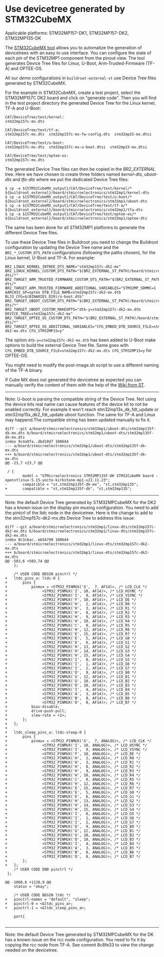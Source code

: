 # Use devicetree generated by STM32CubeMX

Applicable platforms: STM32MP157-DK1, STM32MP157-DK2, STM32MP135-DK

The [STM32CubeMX
tool](https://www.st.com/en/development-tools/stm32cubemx.html
"STM32CubeMX tool") allows you to automatize the generation of
devicetrees with an easy to use interface. You can configure the state
of each pin of the STM32MP1 component from the pinout view. The tool
generates Device Tree files for Linux, U-Boot, Arm-Trusted-Firmware (TF-A)
and OPTEE-OS.

All our *demo* configurations in ``buildroot-external-st`` use Device
Tree files generated by STM32CubeMX.

For the example in STM32CubeMX, create a test project, select the
STM32MP157C DK2 board and click on "generate code". Then you will find
in the test project directory the generated Device Tree for the Linux
kernel, TF-A and U-Boot:

```
CA7/DeviceTree/test/kernel:
stm32mp157c-mx.dts

CA7/DeviceTree/test/tf-a:
stm32mp157c-mx.dts  stm32mp157c-mx-fw-config.dts  stm32mp15-mx.dtsi

CA7/DeviceTree/test/u-boot:
stm32mp157c-mx.dts  stm32mp157c-mx-u-boot.dtsi  stm32mp15-mx.dtsi

CA7/DeviceTree/test/optee-os:
stm32mp157c-mx.dts
```

The generated Device Tree files can then be copied in the
*BR2_EXTERNAL* tree. Here we have chosen to create three folders named
*kernel-dts*, *uboot-dts* and *tfa-dts* where we put the dedicated
Device Tree files:

```
$ cp -a ${STM32CubeMX_output}/CA7/DeviceTree/test/kernel/* ${buildroot_external}/board/stmicroelectronics/stm32mp1/kernel-dts
$ cp -a ${STM32CubeMX_output}/CA7/DeviceTree/test/u-boot/* ${buildroot_external}/board/stmicroelectronics/stm32mp1/uboot-dts
$ cp -a ${STM32CubeMX_output}/CA7/DeviceTree/test/tf-a/* ${buildroot_external}/board/stmicroelectronics/stm32mp1/tfa-dts
$ cp -a ${STM32CubeMX_output}/CA7/DeviceTree/test/optee-os/* ${buildroot_external}/board/stmicroelectronics/stm32mp1/optee-dts
```

The same has been done for all STM32MP1 platforms to generate the
different Device Tree files.

To use these Device Tree files in Buildroot you need to change the
Buildroot configuration by updating the Device Tree name and the
`BR2_*_CUSTOM_DTS_PATH` configurations (following the paths chosen),
for the Linux kernel, U-Boot and TF-A. For example:

```
BR2_LINUX_KERNEL_INTREE_DTS_NAME="stm32mp157c-dk2-mx"
BR2_LINUX_KERNEL_CUSTOM_DTS_PATH="$(BR2_EXTERNAL_ST_PATH)/board/stmicroelectronics/stm32mp1/linux-dts/*"
BR2_TARGET_ARM_TRUSTED_FIRMWARE_CUSTOM_DTS_PATH="$(BR2_EXTERNAL_ST_PATH)/board/stmicroelectronics/stm32mp1/tfa-dts/*
BR2_TARGET_ARM_TRUSTED_FIRMWARE_ADDITIONAL_VARIABLES="STM32MP_SDMMC=1 AARCH32_SP=optee DTB_FILE_NAME=stm32mp157c-dk2-mx.dtb BL33_CFG=$(BINARIES_DIR)/u-boot.dtb"
BR2_TARGET_UBOOT_CUSTOM_DTS_PATH="$(BR2_EXTERNAL_ST_PATH)/board/stmicroelectronics/stm32mp1/uboot-dts/*"
BR2_TARGET_UBOOT_CUSTOM_MAKEOPTS="dtb-y=stm32mp157c-dk2-mx.dtb DEVICE_TREE=stm32mp157c-dk2-mx"
BR2_TARGET_OPTEE_OS_CUSTOM_DTS_PATH="$(BR2_EXTERNAL_ST_PATH)/board/stmicroelectronics/stm32mp1/optee-dts/*"
BR2_TARGET_OPTEE_OS_ADDITIONAL_VARIABLES="CFG_EMBED_DTB_SOURCE_FILE=stm32mp157c-dk2-mx.dts CFG_STM32MP15=y"
```

The option `dtb-y=stm32mp157c-dk2-mx.dtb` has been added to U-Boot
make options to build the external Device Tree file. Same goes with
`CFG_EMBED_DTB_SOURCE_FILE=stm32mp157c-dk2-mx.dts CFG_STM32MP15=y` for
OPTEE-OS.

You might need to modify the post-image.sh script to use a different
naming of the TF-A binary.

If Cube MX does not generated the devicetree as expected you can manually
verify the content of them with the help of the
[Wiki from ST](https://wiki.st.com/stm32mpu/wiki/Category:Platform_configuration
"ST Wiki").

---

Note: U-boot is parsing the compatible string of the Device Tree.
Not using the device kits real name can cause features of the device kit to
not be enabled correctly.
For example it won't reach stm32mp13x_dk_fdt_update or
stm32mp15x_dk2_fdt_update uboot function.
The same for TF-A and Linux may happend.The compatible string has been
updated manually to fix it.
```
diff --git a/board/stmicroelectronics/stm32mp1/uboot-dts/stm32mp135f-dk-mx.dts b/board/stmicroelectronics/stm32mp1/uboot-dts/stm32mp135f-dk-mx.dts
index 9c4a9fa..dbd10d7 100644
--- a/board/stmicroelectronics/stm32mp1/uboot-dts/stm32mp135f-dk-mx.dts
+++ b/board/stmicroelectronics/stm32mp1/uboot-dts/stm32mp135f-dk-mx.dts
@@ -23,7 +23,7 @@
 
 / {
        model = "STMicroelectronics STM32MP135F-DK STM32CubeMX board - openstlinux-5.15-yocto-kirkstone-mp1-v22.11.23";
-       compatible = "st,stm32mp135f-dk-mx", "st,stm32mp135";
+       compatible = "st,stm32mp135f-dk", "st,stm32mp135";

```

---

Note: the default Device Tree generated by STM32MPCubeMX for the DK2
has a known issue on the display pin muxing configuration. You need to
add the pintcrl of the ltdc node in the devicetree. Here is the change
to add to the stm32mp157c-dk2-mx.dts Device Tree to address this
issue:

```
diff --git a/board/stmicroelectronics/stm32mp1/linux-dts/stm32mp157c-dk2-mx.dts b/board/stmicroelectronics/stm32mp1/linux-dts/stm32mp157c-dk2-mx.dts
index 0c3c6ac..eb54799 100644
--- a/board/stmicroelectronics/stm32mp1/linux-dts/stm32mp157c-dk2-mx.dts
+++ b/board/stmicroelectronics/stm32mp1/linux-dts/stm32mp157c-dk2-mx.dts
@@ -503,6 +503,74 @@
 	};
 
 	/* USER CODE BEGIN pinctrl */
+	ltdc_pins_a: ltdc-0 {
+		pins {
+			pinmux = <STM32_PINMUX('G',  7, AF14)>, /* LCD_CLK */
+				 <STM32_PINMUX('I', 10, AF14)>, /* LCD_HSYNC */
+				 <STM32_PINMUX('I',  9, AF14)>, /* LCD_VSYNC */
+				 <STM32_PINMUX('F', 10, AF14)>, /* LCD_DE */
+				 <STM32_PINMUX('H',  2, AF14)>, /* LCD_R0 */
+				 <STM32_PINMUX('H',  3, AF14)>, /* LCD_R1 */
+				 <STM32_PINMUX('H',  8, AF14)>, /* LCD_R2 */
+				 <STM32_PINMUX('H',  9, AF14)>, /* LCD_R3 */
+				 <STM32_PINMUX('H', 10, AF14)>, /* LCD_R4 */
+				 <STM32_PINMUX('C',  0, AF14)>, /* LCD_R5 */
+				 <STM32_PINMUX('H', 12, AF14)>, /* LCD_R6 */
+				 <STM32_PINMUX('E', 15, AF14)>, /* LCD_R7 */
+				 <STM32_PINMUX('E',  5, AF14)>, /* LCD_G0 */
+				 <STM32_PINMUX('E',  6, AF14)>, /* LCD_G1 */
+				 <STM32_PINMUX('H', 13, AF14)>, /* LCD_G2 */
+				 <STM32_PINMUX('H', 14, AF14)>, /* LCD_G3 */
+				 <STM32_PINMUX('H', 15, AF14)>, /* LCD_G4 */
+				 <STM32_PINMUX('I',  0, AF14)>, /* LCD_G5 */
+				 <STM32_PINMUX('I',  1, AF14)>, /* LCD_G6 */
+				 <STM32_PINMUX('I',  2, AF14)>, /* LCD_G7 */
+				 <STM32_PINMUX('D',  9, AF14)>, /* LCD_B0 */
+				 <STM32_PINMUX('G', 12, AF14)>, /* LCD_B1 */
+				 <STM32_PINMUX('G', 10, AF14)>, /* LCD_B2 */
+				 <STM32_PINMUX('D', 10, AF14)>, /* LCD_B3 */
+				 <STM32_PINMUX('I',  4, AF14)>, /* LCD_B4 */
+				 <STM32_PINMUX('A',  3, AF14)>, /* LCD_B5 */
+				 <STM32_PINMUX('B',  8, AF14)>, /* LCD_B6 */
+				 <STM32_PINMUX('D',  8, AF14)>; /* LCD_B7 */
+			bias-disable;
+			drive-push-pull;
+			slew-rate = <1>;
+		};
+	};
+
+	ltdc_sleep_pins_a: ltdc-sleep-0 {
+		pins {
+			pinmux = <STM32_PINMUX('G',  7, ANALOG)>, /* LCD_CLK */
+				 <STM32_PINMUX('I', 10, ANALOG)>, /* LCD_HSYNC */
+				 <STM32_PINMUX('I',  9, ANALOG)>, /* LCD_VSYNC */
+				 <STM32_PINMUX('F', 10, ANALOG)>, /* LCD_DE */
+				 <STM32_PINMUX('H',  2, ANALOG)>, /* LCD_R0 */
+				 <STM32_PINMUX('H',  3, ANALOG)>, /* LCD_R1 */
+				 <STM32_PINMUX('H',  8, ANALOG)>, /* LCD_R2 */
+				 <STM32_PINMUX('H',  9, ANALOG)>, /* LCD_R3 */
+				 <STM32_PINMUX('H', 10, ANALOG)>, /* LCD_R4 */
+				 <STM32_PINMUX('C',  0, ANALOG)>, /* LCD_R5 */
+				 <STM32_PINMUX('H', 12, ANALOG)>, /* LCD_R6 */
+				 <STM32_PINMUX('E', 15, ANALOG)>, /* LCD_R7 */
+				 <STM32_PINMUX('E',  5, ANALOG)>, /* LCD_G0 */
+				 <STM32_PINMUX('E',  6, ANALOG)>, /* LCD_G1 */
+				 <STM32_PINMUX('H', 13, ANALOG)>, /* LCD_G2 */
+				 <STM32_PINMUX('H', 14, ANALOG)>, /* LCD_G3 */
+				 <STM32_PINMUX('H', 15, ANALOG)>, /* LCD_G4 */
+				 <STM32_PINMUX('I',  0, ANALOG)>, /* LCD_G5 */
+				 <STM32_PINMUX('I',  1, ANALOG)>, /* LCD_G6 */
+				 <STM32_PINMUX('I',  2, ANALOG)>, /* LCD_G7 */
+				 <STM32_PINMUX('D',  9, ANALOG)>, /* LCD_B0 */
+				 <STM32_PINMUX('G', 12, ANALOG)>, /* LCD_B1 */
+				 <STM32_PINMUX('G', 10, ANALOG)>, /* LCD_B2 */
+				 <STM32_PINMUX('D', 10, ANALOG)>, /* LCD_B3 */
+				 <STM32_PINMUX('I',  4, ANALOG)>, /* LCD_B4 */
+				 <STM32_PINMUX('A',  3, ANALOG)>, /* LCD_B5 */
+				 <STM32_PINMUX('B',  8, ANALOG)>, /* LCD_B6 */
+				 <STM32_PINMUX('D',  8, ANALOG)>; /* LCD_B7 */
+		};
+	};
 	/* USER CODE END pinctrl */
 };
 
@@ -1060,6 +1128,9 @@
 	status = "okay";
 
 	/* USER CODE BEGIN ltdc */
+	pinctrl-names = "default", "sleep";
+	pinctrl-0 = <&ltdc_pins_a>;
+	pinctrl-1 = <&ltdc_sleep_pins_a>;
 
 	port{
 
```

---

Note: the default Device Tree generated by STM32MPCubeMX for the DK
has a known issue on the rcc node configuration. You need to fix it by
copying the rcc node from TF-A. See commit 8c8fe33 to view the change
needed on the devicetree.
